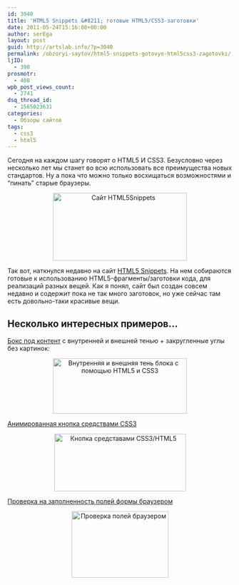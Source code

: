 ```yaml
---
id: 3040
title: 'HTML5 Snippets &#8211; готовые HTML5/CSS3-заготовки'
date: 2011-05-24T15:16:08+00:00
author: serEga
layout: post
guid: http://artslab.info/?p=3040
permalink: /obzoryi-saytov/html5-snippets-gotovye-html5css3-zagotovki/
ljID:
  - 398
prosmotr:
  - 408
wpb_post_views_count:
  - 2741
dsq_thread_id:
  - 1565023631
categories:
  - Обзоры сайтов
tags:
  - css3
  - html5
---
```

Сегодня на каждом шагу говорят о HTML5 И CSS3. Безусловно через несколько лет мы станет во всю использовать все преимущества новых стандартов. Ну а пока что можно только восхищаться возможностями и &#8220;пинать&#8221; старые браузеры.

<center>
  <a href="http://googledrive.com/host/0B9lHVSSSdxdxd0hjdUdmRzY3Tjg/html5snippets.jpg"><img src="http://googledrive.com/host/0B9lHVSSSdxdxd0hjdUdmRzY3Tjg/html5snippets-300x152.jpg" alt="Сайт HTML5Snippets" title="html5snippets" width="300" height="152" class="alignnone size-medium wp-image-3041" /></a>
</center>

Так вот, наткнулся недавно на сайт [HTML5 Snippets](http://html5snippets.com/). На нем собираются готовые к использованию HTML5-фрагменты/заготовки кода, для реализаций разных вещей. Как я понял, сайт был создан совсем недавно и содержит пока не так много заготовок, но уже сейчас там есть довольно-таки красивые вещи.

## Несколько интересных примеров&#8230;

<!--more-->

[Бокс под контент](http://html5snippets.com/snippets/10-css-lifted-corner-drop-shadow) с внутренней и внешней тенью + закругленные углы без картинок:

<center>
  <a href="http://googledrive.com/host/0B9lHVSSSdxdxd0hjdUdmRzY3Tjg/shadow_box.jpg"><img src="http://googledrive.com/host/0B9lHVSSSdxdxd0hjdUdmRzY3Tjg/shadow_box-300x124.jpg" alt="Внутренняя и внешняя тень блока с помощью HTML5 и CSS3" title="shadow_box" width="300" height="124" class="alignnone size-medium wp-image-3043" srcset="http://googledrive.com/host/0B9lHVSSSdxdxd0hjdUdmRzY3Tjg/shadow_box-300x124.jpg 300w, http://googledrive.com/host/0B9lHVSSSdxdxd0hjdUdmRzY3Tjg/shadow_box.jpg 413w" sizes="(max-width: 300px) 100vw, 300px" /></a>
</center>

[Анимированная кнопка средствами CSS3](http://html5snippets.com/snippets/29-animated-button)

<center>
  <img src="http://googledrive.com/host/0B9lHVSSSdxdxd0hjdUdmRzY3Tjg/animated_button_with_html5_css.jpg" alt="Кнопка средставами CSS3/HTML5" title="animated_button_with_html5_css" width="295" height="129" class="alignnone size-full wp-image-3047" />
</center>

[Проверка на заполненность полей формы браузером](http://html5snippets.com/snippets/31-html5-browser-side-form-validation#)

<center>
  <img src="http://googledrive.com/host/0B9lHVSSSdxdxd0hjdUdmRzY3Tjg/proverka_polei_formi.png" alt="Проверка полей браузером" title="proverka_polei_formi" width="217" height="149" class="alignnone size-full wp-image-3046" />
</center>